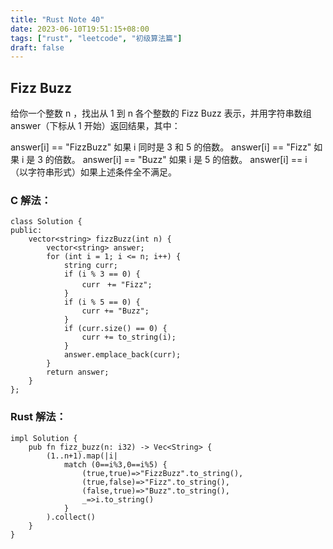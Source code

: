 ```yaml
---
title: "Rust Note 40"
date: 2023-06-10T19:51:15+08:00
tags: ["rust", "leetcode", "初级算法篇"]
draft: false
---
```


## Fizz Buzz

给你一个整数 n ，找出从 1 到 n 各个整数的 Fizz Buzz 表示，并用字符串数组 answer（下标从 1 开始）返回结果，其中：

answer[i] == "FizzBuzz" 如果 i 同时是 3 和 5 的倍数。
answer[i] == "Fizz" 如果 i 是 3 的倍数。
answer[i] == "Buzz" 如果 i 是 5 的倍数。
answer[i] == i （以字符串形式）如果上述条件全不满足。

### C 解法：
```
class Solution {
public:
    vector<string> fizzBuzz(int n) {
        vector<string> answer;
        for (int i = 1; i <= n; i++) {
            string curr;
            if (i % 3 == 0) {
                curr　+= "Fizz";
            }
            if (i % 5 == 0) {
                curr += "Buzz";
            }
            if (curr.size() == 0) {
                curr += to_string(i);
            }            
            answer.emplace_back(curr);
        }
        return answer;
    }
};
```


### Rust 解法：
```
impl Solution {
    pub fn fizz_buzz(n: i32) -> Vec<String> {
        (1..n+1).map(|i|
            match (0==i%3,0==i%5) {
                (true,true)=>"FizzBuzz".to_string(),
                (true,false)=>"Fizz".to_string(),
                (false,true)=>"Buzz".to_string(),
                _=>i.to_string()
            }
        ).collect()
    }
}
```